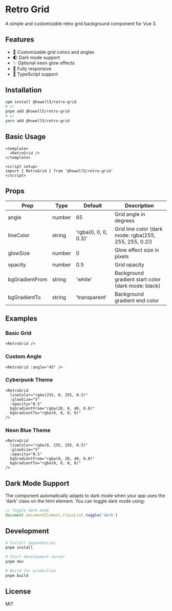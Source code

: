 # Retro Grid

A simple and customizable retro grid background component for Vue 3.

## Features

- 🎨 Customizable grid colors and angles
- 🌓 Dark mode support
- ✨ Optional neon glow effects
- 📱 Fully responsive
- 🔧 TypeScript support

## Installation

```bash
npm install @howell5/retro-grid
# or
pnpm add @howell5/retro-grid
# or
yarn add @howell5/retro-grid
```

## Basic Usage

```vue
<template>
  <RetroGrid />
</template>

<script setup>
import { RetroGrid } from '@howell5/retro-grid'
</script>
```

## Props

| Prop           | Type   | Default              | Description                                           |
| -------------- | ------ | -------------------- | ----------------------------------------------------- |
| angle          | number | 65                   | Grid angle in degrees                                 |
| lineColor      | string | 'rgba(0, 0, 0, 0.3)' | Grid line color (dark mode: rgba(255, 255, 255, 0.2)) |
| glowSize       | number | 0                    | Glow effect size in pixels                            |
| opacity        | number | 0.5                  | Grid opacity                                          |
| bgGradientFrom | string | 'white'              | Background gradient start color (dark mode: black)    |
| bgGradientTo   | string | 'transparent'        | Background gradient end color                         |

## Examples

### Basic Grid

```vue
<RetroGrid />
```

### Custom Angle

```vue
<RetroGrid :angle="45" />
```

### Cyberpunk Theme

```vue
<RetroGrid
  lineColor="rgba(255, 0, 255, 0.5)"
  :glowSize="5"
  :opacity="0.5"
  bgGradientFrom="rgba(20, 0, 40, 0.8)"
  bgGradientTo="rgba(0, 0, 0, 0)"
/>
```

### Neon Blue Theme

```vue
<RetroGrid
  lineColor="rgba(0, 255, 255, 0.5)"
  :glowSize="5"
  :opacity="0.5"
  bgGradientFrom="rgba(0, 20, 40, 0.8)"
  bgGradientTo="rgba(0, 0, 0, 0)"
/>
```

## Dark Mode Support

The component automatically adapts to dark mode when your app uses the 'dark' class on the html element. You can toggle dark mode using:

```javascript
// Toggle dark mode
document.documentElement.classList.toggle('dark')
```

## Development

```bash
# Install dependencies
pnpm install

# Start development server
pnpm dev

# Build for production
pnpm build
```

## License

MIT
